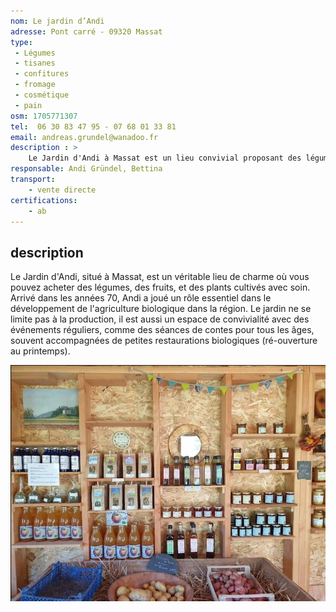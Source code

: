 ```yaml
---
nom: Le jardin d’Andi
adresse: Pont carré - 09320 Massat
type:
 - Légumes
 - tisanes
 - confitures
 - fromage
 - cosmétique
 - pain
osm: 1705771307
tel:  06 30 83 47 95 - 07 68 01 33 81
email: andreas.grundel@wanadoo.fr 
description : >
    Le Jardin d'Andi à Massat est un lieu convivial proposant des légumes, fruits et plants en vente directe, tout en organisant des événements comme des contes accompagnés de petites restaurations bio.
responsable: Andi Gründel, Bettina
transport:
    - vente directe
certifications:
    - ab
---
```


## description

Le Jardin d'Andi, situé à Massat, est un véritable lieu de charme où vous pouvez acheter des légumes, des fruits, et des plants cultivés avec soin. Arrivé dans les années 70, Andi a joué un rôle essentiel dans le développement de l'agriculture biologique dans la région. Le jardin ne se limite pas à la production, il est aussi un espace de convivialité avec des événements réguliers, comme des séances de contes pour tous les âges, souvent accompagnées de petites restaurations biologiques (ré-ouverture au printemps).

![Le Jardin d'Andi](./media/le-jardin-d-andi.jpg)
